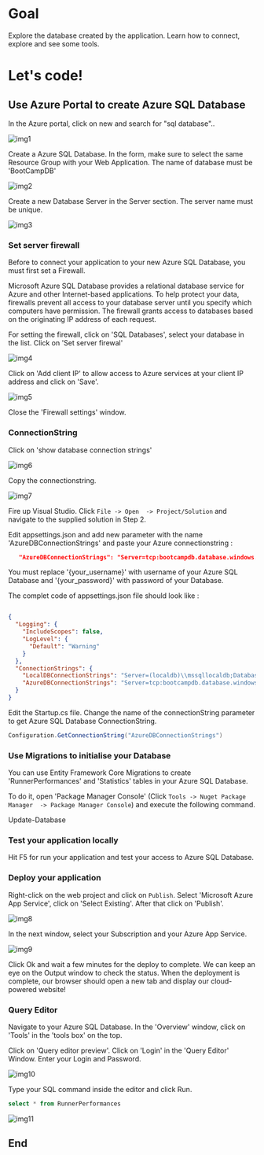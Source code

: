 # Goal

Explore the database created by the application. Learn how to connect, explore and see some tools.

# Let's code!

## Use Azure Portal to create Azure SQL Database 

In the Azure portal, click on new and search for "sql database"..

![img1][img1]

Create a Azure SQL Database. In the form, make sure to select the same Resource Group with your Web Application. The name of database must be 'BootCampDB'

![img2][img2]

Create a new Database Server in the Server section. The server name must be unique.

![img3][img3]

### Set server firewall

Before to connect your application to your new Azure SQL Database, you must first set a Firewall.

Microsoft Azure SQL Database provides a relational database service for Azure and other Internet-based applications. To help protect your data, firewalls prevent all access to your database server until you specify which computers have permission. The firewall grants access to databases based on the originating IP address of each request.

For setting the firewall, click on 'SQL Databases', select your database in the list. Click on 'Set server firewal'

![img4][img4]

Click on 'Add client IP' to allow access to Azure services at your client IP address and click on 'Save'. 

![img5][img5]

Close the 'Firewall settings' window.

### ConnectionString

Click on 'show database connection strings'  

![img6][img6]

Copy the connectionstring.

![img7][img7]

Fire up Visual Studio. Click `File -> Open  -> Project/Solution` and navigate to the supplied solution in Step 2.

Edit appsettings.json and add new parameter with the name 'AzureDBConnectionStrings' and paste your Azure connectionstring :

```json
   "AzureDBConnectionStrings": "Server=tcp:bootcampdb.database.windows.net,1433;Initial Catalog=BootcampDB;Persist Security Info=False;User ID={your_username};Password={your_password};MultipleActiveResultSets=False;Encrypt=True;TrustServerCertificate=False;Connection Timeout=30;"
```

You must replace '{your_username}' with username of your Azure SQL Database and '{your_password}' with password of your Database.

The complet code of appsettings.json file should look like :

```json

{
  "Logging": {
    "IncludeScopes": false,
    "LogLevel": {
      "Default": "Warning"
    }
  },
  "ConnectionStrings": {
    "LocalDBConnectionStrings": "Server=(localdb)\\mssqllocaldb;Database=BootCampDB;Trusted_Connection=True;MultipleActiveResultSets=true",
    "AzureDBConnectionStrings": "Server=tcp:bootcampdb.database.windows.net,1433;Initial Catalog=BootcampDB;Persist Security Info=False;User ID={your_username};Password={your_password};MultipleActiveResultSets=False;Encrypt=True;TrustServerCertificate=False;Connection Timeout=30;"
  }
}
```

Edit the Startup.cs file. Change the name of the connectionString parameter to get Azure SQL Database ConnectionString.

```cs
Configuration.GetConnectionString("AzureDBConnectionStrings")
```

### Use Migrations to initialise your Database

You can use Entity Framework Core Migrations to create 'RunnerPerformances' and 'Statistics' tables in your Azure SQL Database.

To do it, open 'Package Manager Console' (Click `Tools -> Nuget Package Manager  -> Package Manager Console`) and execute the following command.

Update-Database

### Test your application locally

Hit F5 for run your application and test your access to Azure SQL Database.

### Deploy your application

Right-click on the web project and click on `Publish`. Select 'Microsoft Azure App Service', click on 'Select Existing'. After that click on 'Publish'.

![img8][img8]

In the next window, select your Subscription and your Azure App Service.

![img9][img9]

Click Ok and wait a few minutes for the deploy to complete. We can keep an eye on the Output window to check the status. When the deployment is complete, our browser should open a new tab and display our cloud-powered website!

### Query Editor

Navigate to your Azure SQL Database. In the 'Overview' window, click on 'Tools' in the 'tools box' on the top.

Click on 'Query editor preview'. Click on 'Login' in the 'Query Editor' Window. Enter your Login and Password.

![img10][img10]

Type your SQL command inside the editor and click Run.

 ```sql
 select * from RunnerPerformances
```

![img11][img11]

## End

[img1]: Media/img1.png 
[img2]: Media/img2.png 
[img3]: Media/img3.png 
[img4]: Media/img4.png 
[img5]: Media/img5.png 
[img6]: Media/img6.png 
[img7]: Media/img7.png 
[img8]: Media/img8.png 
[img9]: Media/img9.png 
[img10]: Media/img10.png 
[img11]: Media/img11.png 